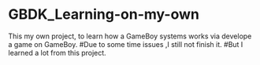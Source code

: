 # GBDK_Learning-on-my-own
This my own project, to learn how a GameBoy systems works via develope a game on GameBoy.
#Due to some time issues ,I still not finish it.
#But I learned a lot from this project.
